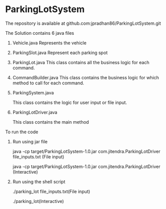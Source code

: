 # ParkingLotSystem
The repository is available at github.com:jpradhan86/ParkingLotSystem.git

The Solution contains 6 java files

1. Vehicle.java
    Represents the vehicle 

2. ParkingSlot.java
    Represent each parking spot

3. ParkingLot.java
    This class contains all the business logic for each command.

4. CommandBuilder.java
    This class contains the business logic for which method to call for each command.

5. ParkingSystem.java

    This class contains the logic for user input or file input.

6. ParkingLotDriver.java
    
    This class contains the main method


To run the code

1. Run using jar file 

    java -cp target/ParkingLotSystem-1.0.jar com.jitendra.ParkingLotDriver file_inputs.txt (File input)

    java -cp target/ParkingLotSystem-1.0.jar com.jitendra.ParkingLotDriver (Interactive)

2. Run using the shell script

    ./parking_lot file_inputs.txt(File input)

    ./parking_lot(Interactive)

